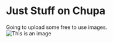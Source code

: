 # Just Stuff on Chupa  
Going to upload some free to use images.  
![This is an image](https://myoctocat.com/assets/images/base-octocat.svg)
